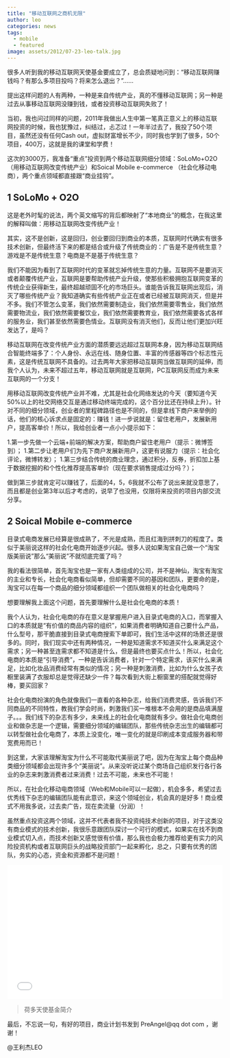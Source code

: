 ```yaml
---
title: "移动互联网之商机无限"
author: leo
categories: news
tags:
  - mobile
  - featured
image: assets/2012/07-23-leo-talk.jpg
---
```


很多人听到我的移动互联网天使基金要成立了，总会质疑地问到：“移动互联网赚钱吗？有那么多项目投吗？将来怎么退出？”……

提出这样问题的人有两种，一种是来自传统产业，真的不懂移动互联网；另一种是过去从事移动互联网没赚到钱，或者投资移动互联网失败了！

当初，我也问过同样的问题，2011年我做出人生中第一笔真正意义上的移动互联网投资的时候，我也犹豫过，纠结过，忐忑过！一年半过去了，我投了50个项目，虽然还没有任何Cash out，虚拟财富增长不少，同时我也学到了很多，50个项目，400万，这就是我的课堂和学费！

这次的3000万，我准备“重点”投资到两个移动互联网细分领域：SoLoMo+O2O（用移动互联网改变传统产业）和Soical Mobile e-commerce （社会化移动电商），两个重点领域都直接跟“商业挂钩”。

## 1 SoLoMo + O2O

这是老外时髦的说法，两个英文缩写的背后都映射了“本地商业”的概念，在我这里的解释叫做：用移动互联网改变传统产业！

其实，这不是创新，这是回归，创业要回归到商业的本质，互联网时代确实有很多技术创新，但最终活下来的都是结合或升级了传统商业的：广告是不是传统生意？游戏是不是传统生意？电商是不是基于传统生意？

我们不能因为看到了互联网时代的变革就忘掉传统生意的力量。互联网不是要消灭或者颠覆传统产业，互联网是要帮助传统产业升级，使那些积极拥抱互联网变革的传统企业获得新生，最终超越顽固不化的市场巨头。谁能告诉我互联网出现后，消灭了哪些传统产业？我知道确实有些传统产业正在或者已经被互联网消灭，但是并不多。我们不管怎么变革，我们依然需要制造业，我们依然需要零售业，我们依然需要物流业，我们依然需要餐饮业，我们依然需要教育业，我们依然需要各式各样的服务业，我们甚至依然需要色情业。互联网没有消灭他们，反而让他们更加兴旺发达了，是吗？

移动互联网在改变传统产业方面的潜质要远远超过互联网本身，因为移动互联网结合智能终端多了：个人身份、永远在线、随身位置、丰富的传感器等四个标志性元素，这是传统互联网不具备的。过去两年大家把移动互联网当做互联网的延伸，而我个人认为，未来不超过五年，移动互联网就是互联网，PC互联网反而成为未来互联网的一个分支！

用移动互联网改变传统产业并不难，尤其是社会化网络发达的今天（要知道今天50%以上的社交网络交互是通过移动终端完成的，这个百分比还在持续上升）。针对不同的细分领域，创业者的里程碑路径也是不同的，但是拿线下商户来举例的话，他们的核心诉求点是固定的：赚钱！进一步说就是：留住老用户，发展新用户，提高客单价！所以，我给创业者一点小小提示如下：

1.第一步先做一个云端+前端的解决方案，帮助商户留住老用户（提示：微博签到）；
1.第二步让老用户们为先下商户发展新用户，这更有说服力（提示：社会化评论，微博转发）；
1.第三步结合传统的商业理念，通过积分，反券，折扣加上基于数据挖掘的和个性化推荐提高客单价（现在要求销售提成过分吗？）；

做到第三步就肯定可以赚钱了，后面的4，5，6我就不公布了说出来就没意思了，而且都是创业第3年以后才考虑的，说早了也没用，仅限将来投资的项目内部交流分享。

## 2 Soical Mobile e-commerce

目录式电商发展已经算是很成熟了，不光是成熟，而且红海到拼刺刀的程度了。类似于美丽说这样的社会化电商开始逐步兴起。很多人说如果淘宝自己做一个“淘宝版美丽说”那么“美丽说”不就彻底完蛋了吗？

我的看法很简单，首先淘宝也是一家有人类组成的公司，并不是神仙，淘宝有淘宝的主业和专长，社会化电商看似简单，但却需要不同的基因和团队，更要命的是，淘宝可以在每一个商品的细分领域都组织一个团队做相关的社会化电商吗？

想要理解我上面这个问题，首先要理解什么是社会化电商的本质！

我个人认为，社会化电商的存在意义是掌握用户进入目录式电商的入口，而掌握入口的本质就是“有价值的商品内容的组织”，如果消费者明确知道自己要什么产品，什么型号，那干脆直接到目录式电商搜索下单即可，我们生活中这样的场景还是很多的。同时，我们现实中还有两种情况，一种是知道需求不知道买什么来满足这个需求；另一种甚至连需求都不知道是什么，但是最终也要买点什么！所以，社会化电商的本质是“引导消费”，一种是告诉消费者，针对一个特定需求，该买什么来满足，比如化妆品消费经常有类似的情况；另一种是刺激消费，比如为什么女孩子衣橱里装满了衣服却总是觉得还缺少一件？每次看到大街上橱窗里的搭配就觉得好棒，要买回家？

社会化电商扮演的角色就像我们一直看的各种杂志，给我们消费灵感，告诉我们不同商品的不同特性，教我们学会时尚，刺激我们买一堆根本不会用的是商品填满屋子。。。我们线下的杂志有多少，未来线上的社会化电商就有多少。做社会化电商创业和做杂志是一个逻辑，需要细分领域的编辑团队，那些传统杂志出生的编辑都可以转型做社会化电商了，本质上没变化，唯一变化的就是印刷成本变成服务器和带宽费用而已！

到这里，大家该理解淘宝为什么不可能取代美丽说了吧，因为在淘宝上每个商品种类细分领域都会出现许多个“美丽说”。从来没听说过某个商场自己组织发行各行各业的杂志来刺激消费者过来消费！过去不可能，未来也不可能！

所以，在社会化移动电商领域（Web和Mobile可以一起做），机会多多，希望过去优秀线下杂志的编辑团队能有此意识，来这个领域创业，机会真的是好多！商业模式不用我多说，过去卖广告，现在卖流量（分润）！

虽然重点投资这两个领域，这并不代表者我不投资纯技术创新的项目，对于这类没有商业模式的技术创新，我很乐意跟团队探讨一个可行的模式，如果实在找不到商业模式切入点，而技术创新又感觉很有价值，那么我也会极力推荐给更有实力的风险投资机构或者互联网巨头的战略投资部门一起来孵化，总之，只要有优秀的团队，务实的心态，资金和资源都不是问题！

<div class="zoom-container" style="
    position: relative;
    padding-bottom:56.25%;
    padding-top:30px;
    height:0;
    overflow:hidden;
">
  <iframe
    src='{{ '/assets/js/viewer-js/' | relative_url }}#{{ '/assets/2012/heduo-angel-fund-intro.pdf' | relative_url }}'
    width='560'
    height='315'
    allowfullscreen
    webkitallowfullscreen
    frameborder="0"
    style="
      position: absolute;
      top:0;
      left:0;
      width:100%;
      height:100%;
    "
  ></iframe>
</div>

> 荷多天使基金简介

最后，不忘说一句，有好的项目，商业计划书发到 PreAngel@qq dot com ，谢谢！

@王利杰LEO
